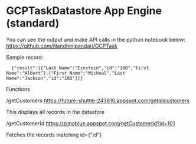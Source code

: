 # GCPTaskDatastore App Engine (standard)

You can see the output and make API calls in the python notebook below:
https://github.com/Nandhinipandari/GCPTask

Sample record:

      {"result":[{"Last Name":"Einstein","id":"100","First Name":"Albert"},{"First Name":"Micheal","Last Name":"Jackson","id":"103"}]}

Functions

/getCustomers
https://future-shuttle-243610.appspot.com/getallcustomers


This displays all records in the datastore

/getCustomerId
https://zimablue.appspot.com/getCustomerId?id=101


Fetches the records matching id={"id"}
